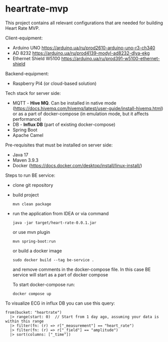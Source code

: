 # heartrate-mvp

This project contains all relevant configurations that are needed for building Heart Rate MVP.

Client-equipment:
* Arduino UNO https://arduino.ua/ru/prod2610-arduino-uno-r3-ch340
* AD 8232 https://arduino.ua/ru/prod4139-modyl-ad8232-dlya-ekg
* Ethernet Shield W5100 https://arduino.ua/ru/prod391-w5100-ethernet-shield

Backend-equipment:
* Raspberry PI4 (or cloud-based solution)

Tech stack for server side:
* MQTT - **Hive MQ**. Can be installed in native mode (https://docs.hivemq.com/hivemq/latest/user-guide/install-hivemq.html) or as a part of docker-compose (in emulation mode, but it affects performance)
* DB - **Influx DB** (part of existing docker-compose)
* Spring Boot
* Apache Camel

Pre-requisites that must be installed on server side:
* Java 17
* Maven 3.9.3
* Docker (https://docs.docker.com/desktop/install/linux-install/)

Steps to run BE service:
* clone git repository
* build project
  ```
  mvn clean package
  ```
* run the application from IDEA or via command
  ```
  java -jar target/heart-rate-0.0.1.jar
  ```
  or use mvn plugin
  ```
  mvn spring-boot:run
  ```
  or build a docker image
  ```
  sudo docker build --tag be-service .
  ```
  and remove comments in the docker-compose file. In this case BE service will start as a part of docker compose
  
  To start docker-compose run:
  ```
  docker compose up
  ```

To visualize ECG in influx DB you can use this query:

```
from(bucket: "heartrate")
  |> range(start: 0)  // Start from 1 day ago, assuming your data is within this range
  |> filter(fn: (r) => r["_measurement"] == "heart_rate")
  |> filter(fn: (r) => r["_field"] == "amplitude")
  |> sort(columns: ["_time"])
```
